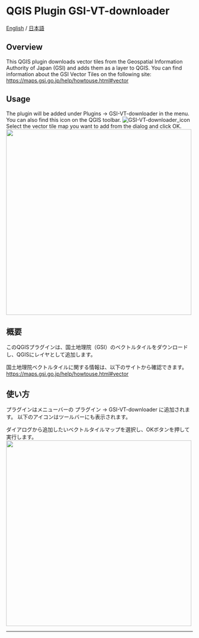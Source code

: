 # QGIS Plugin GSI-VT-downloader
[English](#Overview) / [日本語](#概要)

## Overview
This QGIS plugin downloads vector tiles from the Geospatial Information Authority of Japan (GSI) and adds them as a layer to QGIS.
You can find information about the GSI Vector Tiles on the following site: https://maps.gsi.go.jp/help/howtouse.html#vector

## Usage
The plugin will be added under Plugins -> GSI-VT-downloader in the menu.
You can also find this icon on the QGIS toolbar.
![GSI-VT-downloader_icon](https://github.com/user-attachments/assets/cfa3e6fc-d844-4fdc-86dc-8e82d1c235e7)
Select the vector tile map you want to add from the dialog and click OK.
<img src="./docs/img/ui_ja.png" alt="" width="500">

## 概要
このQGISプラグインは、国土地理院（GSI）のベクトルタイルをダウンロードし、QGISにレイヤとして追加します。

国土地理院ベクトルタイルに関する情報は、以下のサイトから確認できます。
https://maps.gsi.go.jp/help/howtouse.html#vector

## 使い方
プラグインはメニューバーの プラグイン -> GSI-VT-downloader に追加されます。
以下のアイコンはツールバーにも表示されます。

ダイアログから追加したいベクトルタイルマップを選択し、OKボタンを押して実行します。
<img src="./docs/img/ui_ja.png" alt="" width="500">

---------------------------------------------------------------------------------------------

